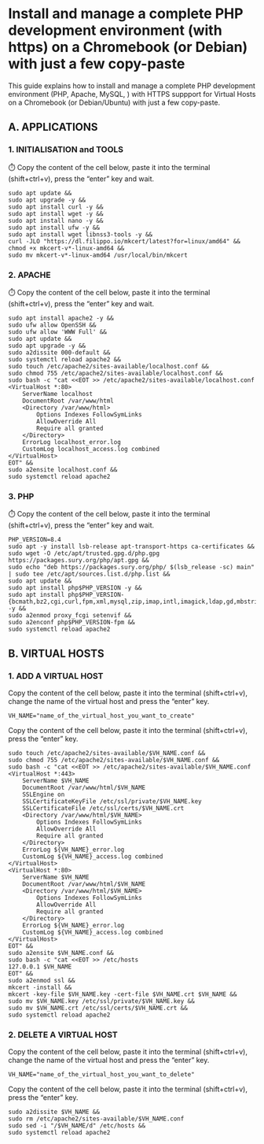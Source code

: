 # Install and manage a complete PHP development environment (with https) on a Chromebook (or Debian) with just a few copy-paste

This guide explains how to install and manage a complete PHP development environment (PHP, Apache, MySQL, ) with HTTPS suppport for Virtual Hosts on a Chromebook (or Debian/Ubuntu) with just a few copy-paste.

## A. APPLICATIONS
### 1. INITIALISATION and TOOLS
⏱️ Copy the content of the cell below, paste it into the terminal (shift+ctrl+v), press the “enter” key and wait.
```shell
sudo apt update &&
sudo apt upgrade -y &&
sudo apt install curl -y &&
sudo apt install wget -y &&
sudo apt install nano -y &&
sudo apt install ufw -y &&
sudo apt install wget libnss3-tools -y &&
curl -JLO "https://dl.filippo.io/mkcert/latest?for=linux/amd64" &&
chmod +x mkcert-v*-linux-amd64 &&
sudo mv mkcert-v*-linux-amd64 /usr/local/bin/mkcert 
```

### 2. APACHE
⏱️ Copy the content of the cell below, paste it into the terminal (shift+ctrl+v), press the “enter” key and wait.
```shell
sudo apt install apache2 -y &&
sudo ufw allow OpenSSH &&
sudo ufw allow 'WWW Full' &&
sudo apt update &&
sudo apt upgrade -y &&
sudo a2dissite 000-default &&
sudo systemctl reload apache2 &&
sudo touch /etc/apache2/sites-available/localhost.conf &&
sudo chmod 755 /etc/apache2/sites-available/localhost.conf &&
sudo bash -c "cat <<EOT >> /etc/apache2/sites-available/localhost.conf
<VirtualHost *:80>
    ServerName localhost
    DocumentRoot /var/www/html
    <Directory /var/www/html>
        Options Indexes FollowSymLinks
        AllowOverride All
        Require all granted
    </Directory>
    ErrorLog localhost_error.log 
    CustomLog localhost_access.log combined 
</VirtualHost>
EOT" &&
sudo a2ensite localhost.conf &&
sudo systemctl reload apache2
```

### 3. PHP
⏱️ Copy the content of the cell below, paste it into the terminal (shift+ctrl+v), press the “enter” key and wait.
```shell
PHP_VERSION=8.4
sudo apt -y install lsb-release apt-transport-https ca-certificates && 
sudo wget -O /etc/apt/trusted.gpg.d/php.gpg https://packages.sury.org/php/apt.gpg &&
sudo echo "deb https://packages.sury.org/php/ $(lsb_release -sc) main" | sudo tee /etc/apt/sources.list.d/php.list &&
sudo apt update &&
sudo apt install php$PHP_VERSION -y &&
sudo apt install php$PHP_VERSION-{bcmath,bz2,cgi,curl,fpm,xml,mysql,zip,imap,intl,imagick,ldap,gd,mbstring,mysql,pgsql,soap,xmlrpc} -y &&
sudo a2enmod proxy_fcgi setenvif &&
sudo a2enconf php$PHP_VERSION-fpm &&
sudo systemctl reload apache2
```

## B. VIRTUAL HOSTS

### 1. ADD A VIRTUAL HOST
Copy the content of the cell below, paste it into the terminal (shift+ctrl+v), change the name of the virtual host  and press the “enter” key.
```shell
VH_NAME="name_of_the_virtual_host_you_want_to_create"
```
Copy the content of the cell below, paste it into the terminal (shift+ctrl+v), press the “enter” key.
```shell
sudo touch /etc/apache2/sites-available/$VH_NAME.conf &&
sudo chmod 755 /etc/apache2/sites-available/$VH_NAME.conf &&
sudo bash -c "cat <<EOT >> /etc/apache2/sites-available/$VH_NAME.conf
<VirtualHost *:443>
    ServerName $VH_NAME
    DocumentRoot /var/www/html/$VH_NAME
    SSLEngine on
    SSLCertificateKeyFile /etc/ssl/private/$VH_NAME.key
    SSLCertificateFile /etc/ssl/certs/$VH_NAME.crt
    <Directory /var/www/html/$VH_NAME>
        Options Indexes FollowSymLinks
        AllowOverride All
        Require all granted
    </Directory>
    ErrorLog ${VH_NAME}_error.log 
    CustomLog ${VH_NAME}_access.log combined  
</VirtualHost>
<VirtualHost *:80>
    ServerName $VH_NAME
    DocumentRoot /var/www/html/$VH_NAME
    <Directory /var/www/html/$VH_NAME>
        Options Indexes FollowSymLinks
        AllowOverride All
        Require all granted
    </Directory>
    ErrorLog ${VH_NAME}_error.log 
    CustomLog ${VH_NAME}_access.log combined  
</VirtualHost>
EOT" &&
sudo a2ensite $VH_NAME.conf &&
sudo bash -c "cat <<EOT >> /etc/hosts
127.0.0.1 $VH_NAME
EOT" &&
sudo a2enmod ssl &&
mkcert -install &&
mkcert -key-file $VH_NAME.key -cert-file $VH_NAME.crt $VH_NAME &&
sudo mv $VH_NAME.key /etc/ssl/private/$VH_NAME.key &&
sudo mv $VH_NAME.crt /etc/ssl/certs/$VH_NAME.crt &&
sudo systemctl reload apache2
```

### 2. DELETE A VIRTUAL HOST
Copy the content of the cell below, paste it into the terminal (shift+ctrl+v), change the name of the virtual host  and press the “enter” key.
```shell
VH_NAME="name_of_the_virtual_host_you_want_to_delete"
```
Copy the content of the cell below, paste it into the terminal (shift+ctrl+v), press the “enter” key.
```shell
sudo a2dissite $VH_NAME &&
sudo rm /etc/apache2/sites-available/$VH_NAME.conf
sudo sed -i "/$VH_NAME/d" /etc/hosts &&
sudo systemctl reload apache2
```

